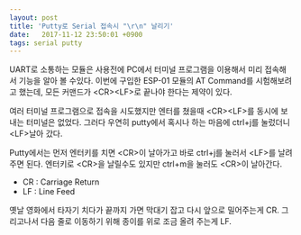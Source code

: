 ```yaml
---
layout: post
title: 'Putty로 Serial 접속시 "\r\n" 날리기'
date:   2017-11-12 23:50:01 +0900
tags: serial putty
---
```


UART로 소통하는 모듈은 사용전에 PC에서 터미널 프로그램을 이용해서 미리 접속해서 기능을 알아 볼 수있다. 이번에 구입한 ESP-01 모듈의 AT Command를 시험해보려고 했는데, 모든 커맨드가 \<CR>\<LF>로 끝나야 한다는 제약이 있다.

여러 터미널 프로그램으로 접속을 시도했지만 엔터를 쳤을때 \<CR>\<LF>를 동시에 보내는 터미널은 없었다. 그러다 우연히 putty에서 혹시나 하는 마음에 ctrl+j를 눌렀더니 \<LF>날아 갔다. 

Putty에서는 먼저 엔터키를 치면 \<CR>이 날아가고 바로 ctrl+j를 눌러서 \<LF>를 날려주면 된다. 엔터키로 \<CR>을 날릴수도 있지만 ctrl+m을 눌러도 \<CR>이 날아간다.

- CR : Carriage Return
- LF : Line Feed

옛날 영화에서 타자기 치다가 끝까지 가면 막대기 잡고 다시 앞으로 밀어주는게 CR. 그리고나서 다음 줄로 이동하기 위해 종이를 위로 조금 올려 주는게 LF.
